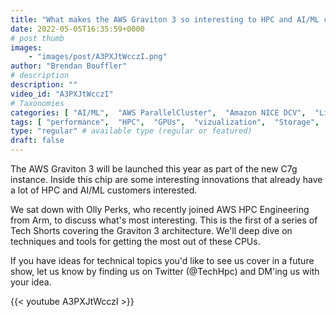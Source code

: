 ```yaml
---
title: "What makes the AWS Graviton 3 so interesting to HPC and AI/ML customers?"
date: 2022-05-05T16:35:59+0000
# post thumb
images:
    - "images/post/A3PXJtWcczI.png"
author: "Brendan Bouffler"
# description
description: ""
video_id: "A3PXJtWcczI"
# Taxonomies
categories: [ "AI/ML",  "AWS ParallelCluster",  "Amazon NICE DCV",  "Life Sciences", ]
tags: [ "performance",  "HPC",  "GPUs",  "vizualization",  "Storage",  "Lustre",  "Schedulers",  "Covid-19",  "CPUs",  "High Performance Computing",  "virtualization",  "EC2",  "DCV",  "ParallelCluster",  "graviton",  "AI/ML",  "SVE",  "techshorts", ]
type: "regular" # available type (regular or featured)
draft: false
---
```


The AWS Graviton 3 will be launched this year as part of the new C7g instance. Inside this chip are some interesting innovations that already have a lot of HPC and AI/ML customers interested.

We sat down with Olly Perks, who recently joined AWS HPC Engineering from Arm, to discuss what's most interesting. This is the first of a series of Tech Shorts covering the Graviton 3 architecture. We'll deep dive on techniques and tools for getting the most out of these CPUs.

If you have ideas for technical topics you'd like to see us cover in a future show, let us know by finding us on Twitter (@TechHpc) and DM'ing us with your idea.

{{< youtube A3PXJtWcczI >}}